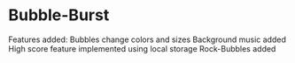 # Bubble-Burst
Features added:
Bubbles change colors and sizes
Background music added
High score feature implemented using local storage
Rock-Bubbles added